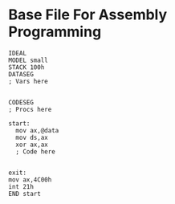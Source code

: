# Base File For Assembly Programming
```assembly
IDEAL
MODEL small
STACK 100h
DATASEG
; Vars here


CODESEG
; Procs here

start:
  mov ax,@data
  mov ds,ax
  xor ax,ax
  ; Code here
  

exit:
mov ax,4C00h
int 21h
END start

```
